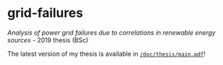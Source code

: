 # grid-failures
_Analysis of power grid failures due to correlations in renewable energy sources_ - 2019 thesis (BSc)

The latest version of my thesis is available in [`/doc/thesis/main.pdf`](https://github.com/fonsp/grid-analysis/blob/master/doc/thesis/main.pdf)!
